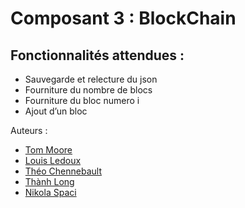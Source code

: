 # Composant 3 : BlockChain

## Fonctionnalités attendues :
 - Sauvegarde et relecture du json 
 - Fourniture du nombre de blocs   
 - Fourniture du bloc numero i 
 - Ajout d’un bloc

Auteurs :

 - [Tom Moore](https://github.com/13tomoore)
 - [Louis Ledoux](https://github.com/BoBeauf)
 - [Théo Chennebault](https://github.com/ErnestBidouille)
 - [Thành Long](https://github.com/lelong1304)
 - [Nikola Spaci](https://github.com/nikolaspaci)
